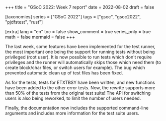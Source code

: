 +++
title = "GSoC 2022: Week 7 report"
date = 2022-08-02
draft = false

[taxonomies]
series = ["GSoC 2022"]
tags = ["gsoc", "gsoc2022", "pjdfstest", "rust"]

[extra]
lang = "en"
toc = false
show_comment = true
series_only = true
math = false
mermaid = false
+++

The last week, some features have been implemented for the test runner,
the most important one being the support for running tests without
being privileged (root user). It is now possible to run tests which
don't require privileges and the runner will automatically skips those
which need them (to create block/char files, or switch users for
example). The bug which prevented automatic clean up of test files has
been fixed.

As for the tests, tests for ETXTBSY have been written, and new
functions have been added to the other error tests.
Now, the rewrite supports more than 50% of the tests from the original
test suite!
The API for switching users is also being reworked, 
to limit the number of users needed.

Finally, the documentation now includes the supported command-line
arguments and includes more information for the test suite users.